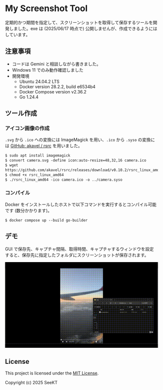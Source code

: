# My Screenshot Tool
定期的かつ期間を指定して、スクリーンショットを取得して保存するツールを開発しました。exe は (2025/06/17 時点で) 公開しませんが、作成できるようにはしています。

## 注意事項
- コードは Gemini と相談しながら書きました。
- Windows 11 でのみ動作確認しました
- 開発環境
  - Ubuntu 24.04.2 LTS
  - Docker version 28.2.2, build e6534b4
  - Docker Compose version v2.36.2
  - Go 1.24.4

## ツール作成
### アイコン画像の作成
`.svg` から `.ico` への変換には ImageMagick を用い、`.ico` から `.syso` の変換には [GitHub: akavel / rsrc](https://github.com/akavel/rsrc) を用いました。

```
$ sudo apt install imagemagick
$ convert camera.svg -define icon:auto-resize=48,32,16 camera.ico
$ wget https://github.com/akavel/rsrc/releases/download/v0.10.2/rsrc_linux_amd64
$ chmod +x rsrc_linux_amd64
$ ./rsrc_linux_amd64 -ico camera.ico -o ../camera.syso
```

### コンパイル
Docker をインストールしたホストで以下コマンドを実行するとコンパイル可能です (数分かかります)。

```
$ docker compose up --build go-builder
```

## デモ
GUI で保存先、キャプチャ間隔、取得時間、キャプチャするウィンドウを設定すると、保存先に指定したフォルダにスクリーンショットが保存されます。

![](demo/demo.gif)

## License

This project is licensed under the [MIT License](LICENSE).

Copyright (c) 2025 SeeKT
